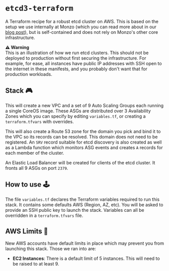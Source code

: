 # `etcd3-terraform`

A Terraform recipe for a robust etcd cluster on AWS. This is based on the setup we use internally at Monzo (which you can read more about in our [blog post]), but is self-contained and does not rely on Monzo's other core infrastructure.

**⚠️ Warning**  
This is an illustration of how we run etcd clusters. This should not be deployed to production without first securing the infrastructure. For example, for ease, all instances have public IP addresses with SSH open to the internet in these manifests, and you probably don't want that for production workloads.

## Stack 🎮

This will create a new VPC and a set of 9 Auto Scaling Groups each running a single CoreOS image. These ASGs are distributed over 3 Availability Zones which you can specify by editing `variables.tf`, or creating a `terraform.tfvars` with overrides.

This will also create a Route 53 zone for the domain you pick and bind it to the VPC so its records can be resolved. This domain does not need to be registered. An `SRV` record suitable for etcd discovery is also created as well as a Lambda function which monitors ASG events and creates `A` records for each member of the cluster.

An Elastic Load Balancer will be created for clients of the etcd cluster. It fronts all 9 ASGs on port `2379`.

## How to use 🕹

The file `variables.tf` declares the Terraform variables required to run this stack. It contains some defaults AWS (Region, AZ, etc). You will be asked to provide an SSH public key to launch the stack. Variables can all be overridden in a `terraform.tfvars` file.

## AWS Limits 👮

New AWS accounts have default limits in place which may prevent you from launching this stack. Those we ran into are:

* **EC2 Instances**: There is a default limit of 5 instances. This will need to be raised to at least 9.

[blog post]: https://monzo.com/blog/2017/11/29/very-robust-etcd/ "Very Robust etcd"
